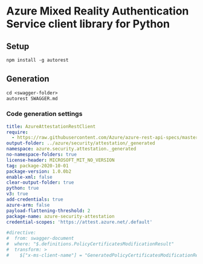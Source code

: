 # Azure Mixed Reality Authentication Service client library for Python

## Setup

```ps
npm install -g autorest
```

## Generation

```ps
cd <swagger-folder>
autorest SWAGGER.md
```

### Code generation settings

```yaml
title: AzureAttestationRestClient
require: 
  - https://raw.githubusercontent.com/Azure/azure-rest-api-specs/master/specification/attestation/data-plane/readme.md
output-folder: ../azure/security/attestation/_generated
namespace: azure.security.attestation._generated
no-namespace-folders: true
license-header: MICROSOFT_MIT_NO_VERSION
tag: package-2020-10-01
package-version: 1.0.0b2
enable-xml: false
clear-output-folder: true
python: true
v3: true
add-credentials: true
azure-arm: false
payload-flattening-threshold: 2
package-name: azure-security-attestation
credential-scopes: 'https://attest.azure.net/.default'

#directive:
#  from: swagger-document
#  where: "$.definitions.PolicyCertificatesModificationResult"
#  transform: >
#    $["x-ms-client-name"] = "GeneratedPolicyCertificatesModificationResult"

```
